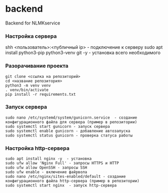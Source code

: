 # backend
Backend for NLMKservice

### Настройка сервера
shh <пользователь>:<публичный ip> - подключение к серверу
sudo apt install python3-pip python3-venv git -y  - установка всего необходимого


### Разорачивание проекта

```
git clone <ссылка на репозиторий>
cd <название репозитория>
python3 -m venv venv
. venv/bin/activate
pip install -r requirements.txt
```

### Запуск сервера

```
sudo nano /etc/systemd/system/gunicorn.service  - создание конфигурационного файла для сервера (пример в репозитории)
sudo systemctl start gunicorn - запуск сервера
sudo systemctl enable gunicorn - добавление автозапуска
sudo systemctl status gunicorn - проверка статуса работы
```

### Настройка http-сервера

```
sudo apt install nginx -y  - установка
sudo ufw allow 'Nginx Full' - запросы HTTPS и HTTP
sudo ufw allow OpenSSH - запросы SSH
sudo ufw enable - включение файрвола
sudo nano /etc/nginx/sites-enabled/default - создание конфигурационного файла http-сервера (пример в репозитории)
sudo systemctl start nginx  - запуск http-сервера
```